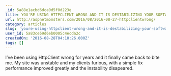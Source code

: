 ```yaml
---
_id: 5a88e1acbd6dca0d5f0d223e
title: YOU'RE USING HTTPCLIENT WRONG AND IT IS DESTABILIZING YOUR SOFTWARE
url: http://aspnetmonsters.com/2016/08/2016-08-27-httpclientwrong/
category: articles
slug: 'youre-using-httpclient-wrong-and-it-is-destabilizing-your-software'
user_id: 5a83ce59d6eb0005c4ecda2c
createdOn: '2016-08-28T04:10:26.000Z'
tags: []
---
```


I’ve been using HttpClient wrong for years and it finally came back to bite me. My site was unstable and my clients furious, with a simple fix performance improved greatly and the instability disapeared.
